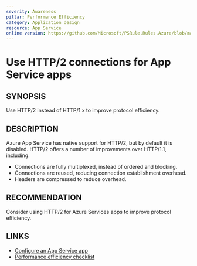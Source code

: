 ```yaml
---
severity: Awareness
pillar: Performance Efficiency
category: Application design
resource: App Service
online version: https://github.com/Microsoft/PSRule.Rules.Azure/blob/main/docs/en/rules/Azure.AppService.HTTP2.md
---
```


# Use HTTP/2 connections for App Service apps

## SYNOPSIS

Use HTTP/2 instead of HTTP/1.x to improve protocol efficiency.

## DESCRIPTION

Azure App Service has native support for HTTP/2, but by default it is disabled.
HTTP/2 offers a number of improvements over HTTP/1.1, including:

- Connections are fully multiplexed, instead of ordered and blocking.
- Connections are reused, reducing connection establishment overhead.
- Headers are compressed to reduce overhead.

## RECOMMENDATION

Consider using HTTP/2 for Azure Services apps to improve protocol efficiency.

## LINKS

- [Configure an App Service app](https://docs.microsoft.com/azure/app-service/configure-common#configure-general-settings)
- [Performance efficiency checklist](https://docs.microsoft.com/azure/architecture/framework/scalability/performance-efficiency)

